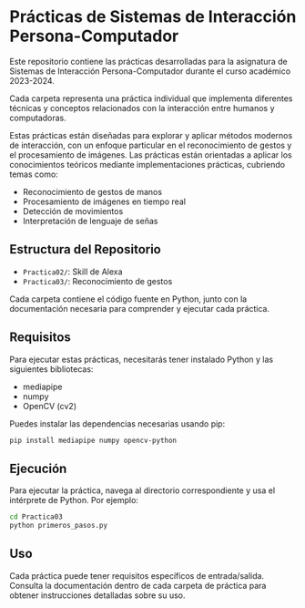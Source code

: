 # Prácticas de Sistemas de Interacción Persona-Computador

Este repositorio contiene las prácticas desarrolladas para la asignatura de Sistemas de Interacción Persona-Computador durante el curso académico 2023-2024.

Cada carpeta representa una práctica individual que implementa diferentes técnicas y conceptos relacionados con la interacción entre humanos y computadoras.

Estas prácticas están diseñadas para explorar y aplicar métodos modernos de interacción, con un enfoque particular en el reconocimiento de gestos y el procesamiento de imágenes.
Las prácticas están orientadas a aplicar los conocimientos teóricos mediante implementaciones prácticas, cubriendo temas como:

- Reconocimiento de gestos de manos
- Procesamiento de imágenes en tiempo real
- Detección de movimientos
- Interpretación de lenguaje de señas

## Estructura del Repositorio

- `Practica02/`: Skill de Alexa
- `Practica03/`: Reconocimiento de gestos

Cada carpeta contiene el código fuente en Python, junto con la documentación necesaria para comprender y ejecutar cada práctica.

## Requisitos

Para ejecutar estas prácticas, necesitarás tener instalado Python y las siguientes bibliotecas:

- mediapipe
- numpy
- OpenCV (cv2)

Puedes instalar las dependencias necesarias usando pip:

```bash
pip install mediapipe numpy opencv-python
```

## Ejecución

Para ejecutar la práctica, navega al directorio correspondiente y usa el intérprete de Python. Por ejemplo:

```bash
cd Practica03
python primeros_pasos.py
```

## Uso

Cada práctica puede tener requisitos específicos de entrada/salida. Consulta la documentación dentro de cada carpeta de práctica para obtener instrucciones detalladas sobre su uso.